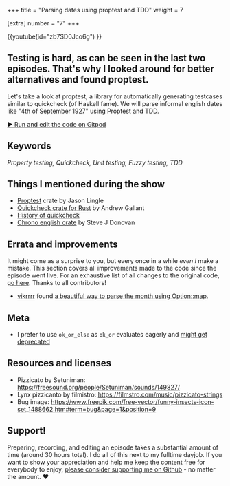 +++
title = "Parsing dates using proptest and TDD"
weight = 7

[extra]
number = "7"
+++

{{youtube(id="zb7SD0Jco6g") }}

## Testing is hard, as can be seen in the last two episodes. That's why I looked around for better alternatives and found proptest.

Let's take a look at proptest, a library for automatically generating testcases similar to quickcheck (of Haskell fame). We will parse informal english dates like "4th of September 1927" using Proptest and TDD.

<!-- more -->

<a target="_blank" class="button"
href="https://gitpod.io/#https://github.com/hello-rust/show/tree/master/episode/7">&#x25b6;
Run and edit the code on Gitpod</a>

## Keywords

_Property testing, Quickcheck, Unit testing, Fuzzy testing, TDD_

## Things I mentioned during the show

- [Proptest](https://github.com/AltSysrq/proptest) crate by Jason Lingle
- [Quickcheck crate for Rust](https://github.com/BurntSushi/quickcheck) by Andrew Gallant
- [History of quickcheck](https://en.wikipedia.org/wiki/QuickCheck)
- [Chrono english crate](https://github.com/stevedonovan/chrono-english) by Steve J Donovan

## Errata and improvements

It might come as a surprise to you, but every once in a while _even I_ make a mistake. This section covers all improvements made to the code since the episode went live. For an exhaustive list of all changes to the original code, [go here](https://github.com/hello-rust/show/commits/master/episode/7). Thanks to all contributors!

- [vikrrrr](https://github.com/vikrrrr) found [a beautiful way to parse the month using Option::map](https://github.com/hello-rust/show/pull/42).

## Meta

- I prefer to use `ok_or_else` as `ok_or` evaluates eagerly and [might get deprecated](https://github.com/rust-lang/rust/issues/51292)

## Resources and licenses

- Pizzicato by Setuniman: https://freesound.org/people/Setuniman/sounds/149827/
- Lynx pizzicanto by filmistro: https://filmstro.com/music/pizzicato-strings
- Bug image: https://www.freepik.com/free-vector/funny-insects-icon-set_1488662.htm#term=bug&page=1&position=9

## Support!

Preparing, recording, and editing an episode takes a substantial amount of time
(around 30 hours total). I do all of this next to my fulltime dayjob.
If you want to show your appreciation and help me keep the content free
for everybody to enjoy, [please consider supporting me on
Github](https://github.com/sponsors/mre) - no matter the amount. ❤️
